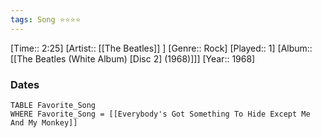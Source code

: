 ```yaml
---
tags: Song ⭐⭐⭐⭐ 
---
```

[Time:: 2:25]
[Artist:: [[The Beatles]] ]
[Genre:: Rock]
[Played:: 1]
[Album:: [[The Beatles (White Album) [Disc 2] (1968)]]]
[Year:: 1968]
### Dates
````dataview
TABLE Favorite_Song
WHERE Favorite_Song = [[Everybody's Got Something To Hide Except Me And My Monkey]]
````